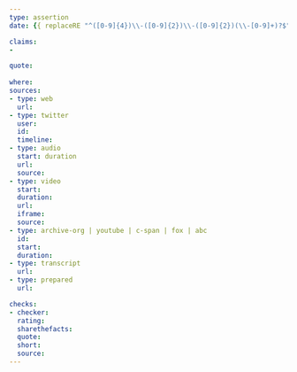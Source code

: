 ```yaml
---
type: assertion
date: {{ replaceRE "^([0-9]{4})\\-([0-9]{2})\\-([0-9]{2})(\\-[0-9]+)?$" "$1-$2-$3" .TranslationBaseName }}

claims:
- 

quote:
  
where: 
sources:
- type: web
  url: 
- type: twitter
  user: 
  id: 
  timeline: 
- type: audio
  start: duration
  url: 
  source: 
- type: video
  start: 
  duration: 
  url: 
  iframe: 
  source: 
- type: archive-org | youtube | c-span | fox | abc
  id: 
  start: 
  duration: 
- type: transcript
  url: 
- type: prepared
  url: 

checks:
- checker: 
  rating: 
  sharethefacts: 
  quote: 
  short: 
  source: 
---
```

